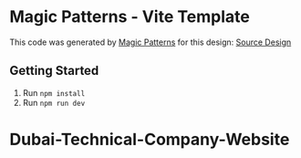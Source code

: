# Magic Patterns - Vite Template

This code was generated by [Magic Patterns](https://magicpatterns.com) for this design: [Source Design](https://magicpatterns.com/c/pmwcqhvkk32ublaeefhtcv)

## Getting Started

1. Run `npm install`
2. Run `npm run dev`
# Dubai-Technical-Company-Website

